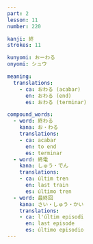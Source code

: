 ```yaml
---
part: 2
lesson: 11
number: 220

kanji: 終
strokes: 11

kunyomi: おーわる
onyomi: シュウ

meaning:
  translations:
    - ca: おわる (acabar)
      en: おわる (end)
      es: おわる (terminar)

compound_words:
  - word: 終わる
    kana: お・わる
    translations:
    - ca: acabar
      en: to end
      es: terminar
  - word: 終電
    kana: しゅう・でん
    translations:
    - ca: últim tren
      en: last train
      es: último tren
  - word: 最終回
    kana: さい・しゅう・かい
    translations:
    - ca: l'últim episodi
      en: last episode
      es: último episodio
---
```

